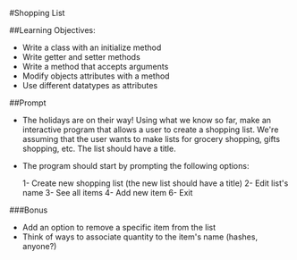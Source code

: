 #Shopping List

##Learning Objectives:
- Write a class with an initialize method
- Write getter and setter methods
- Write a method that accepts arguments
- Modify objects attributes with a method
- Use different datatypes as attributes

##Prompt
- The holidays are on their way! Using what we know so far, make an interactive program that allows a user to create a shopping list. We're assuming that the user wants to make lists for grocery shopping, gifts shopping, etc. The list should have a title.

- The program should start by prompting the following options:
    
    1- Create new shopping list (the new list should have a title)
    2- Edit list's name
    3- See all items
    4- Add new item
    6- Exit

###Bonus
- Add an option to remove a specific item from the list
- Think of ways to associate quantity to the item's name (hashes, anyone?) 